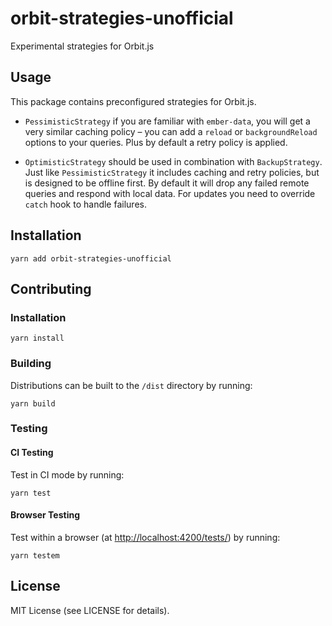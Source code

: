 # orbit-strategies-unofficial

Experimental strategies for Orbit.js

## Usage

This package contains preconfigured strategies for Orbit.js.

- `PessimisticStrategy` if you are familiar with `ember-data`, you will get a very similar caching policy – you can add a `reload` or `backgroundReload` options to your queries. Plus by default a retry policy is applied.

- `OptimisticStrategy` should be used in combination with `BackupStrategy`. Just like `PessimisticStrategy` it includes caching and retry policies, but is designed to be offline first. By default it will drop any failed remote queries and respond with local data. For updates you need to override `catch` hook to handle failures.

## Installation

```
yarn add orbit-strategies-unofficial
```

## Contributing

### Installation

```
yarn install
```

### Building

Distributions can be built to the `/dist` directory by running:

```
yarn build
```

### Testing

#### CI Testing

Test in CI mode by running:

```
yarn test
```

#### Browser Testing

Test within a browser
(at [http://localhost:4200/tests/](http://localhost:4200/tests/)) by running:

```
yarn testem
```

## License

MIT License (see LICENSE for details).
